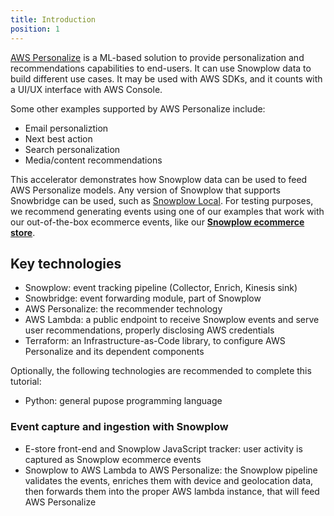 ```yaml
---
title: Introduction
position: 1
---
```


[AWS Personalize](https://aws.amazon.com/personalize/) is a ML-based solution to provide personalization and recommendations capabilities to end-users. It can use Snowplow data to build different use cases. It may be used with AWS SDKs, and it counts with a UI/UX interface with AWS Console.

Some other examples supported by AWS Personalize include:
* Email personaliztion
* Next best action
* Search personalization
* Media/content recommendations

This accelerator demonstrates how Snowplow data can be used to feed AWS Personalize models. Any version of Snowplow that supports Snowbridge can be used, such as [Snowplow Local](https://github.com/snowplow-incubator/snowplow-local). For testing purposes, we recommend generating events using one of our examples that work with our out-of-the-box ecommerce events, like our [**Snowplow ecommerce store**](https://github.com/snowplow-industry-solutions/ecommerce-nextjs-example-store). 

## Key technologies

* Snowplow: event tracking pipeline (Collector, Enrich, Kinesis sink)
* Snowbridge: event forwarding module, part of Snowplow
* AWS Personalize: the recommender technology
* AWS Lambda: a public endpoint to receive Snowplow events and serve user recommendations, properly disclosing AWS credentials
* Terraform: an Infrastructure-as-Code library, to configure AWS Personalize and its dependent components

Optionally, the following technologies are recommended to complete this tutorial:

* Python: general pupose programming language

### Event capture and ingestion with Snowplow

- E-store front-end and Snowplow JavaScript tracker: user activity is captured as Snowplow ecommerce events
- Snowplow to AWS Lambda to AWS Personalize: the Snowplow pipeline validates the events, enriches them with device and geolocation data, then forwards them into the proper AWS lambda instance, that will feed AWS Personalize
